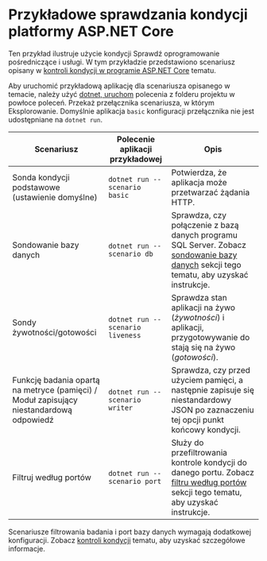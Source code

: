 # <a name="aspnet-core-health-check-sample"></a>Przykładowe sprawdzania kondycji platformy ASP.NET Core

Ten przykład ilustruje użycie kondycji Sprawdź oprogramowanie pośredniczące i usługi. W tym przykładzie przedstawiono scenariusz opisany w [kontroli kondycji w programie ASP.NET Core](https://docs.microsoft.com/aspnet/core/host-and-deploy/health-checks) tematu.

Aby uruchomić przykładową aplikację dla scenariusza opisanego w temacie, należy użyć [dotnet, uruchom](https://docs.microsoft.com/dotnet/core/tools/dotnet-run) polecenia z folderu projektu w powłoce poleceń. Przekaż przełącznika scenariusza, w którym Eksplorowanie. Domyślnie aplikacja `basic` konfiguracji przełącznika nie jest udostępniane na `dotnet run`.

| Scenariusz                                               | Polecenie aplikacji przykładowej               | Opis |
| ------------------------------------------------------ | -------------------------------- | ----------- |
| Sonda kondycji podstawowe (ustawienie domyślne)                           | `dotnet run --scenario basic`    | Potwierdza, że aplikacja może przetwarzać żądania HTTP. |
| Sondowanie bazy danych                                         | `dotnet run --scenario db`       | Sprawdza, czy połączenie z bazą danych programu SQL Server. Zobacz [sondowanie bazy danych](https://docs.microsoft.com/aspnet/core/host-and-deploy/health-checks#database-probe) sekcji tego tematu, aby uzyskać instrukcje. |
| Sondy żywotności/gotowości                              | `dotnet run --scenario liveness` | Sprawdza stan aplikacji na żywo (*żywotności*) i aplikacji, przygotowywanie do stają się na żywo (*gotowości*). |
| Funkcję badania opartą na metryce (pamięci) /<br>Moduł zapisujący niestandardową odpowiedź | `dotnet run --scenario writer`   | Sprawdza, czy przed użyciem pamięci, a następnie zapisuje się niestandardowy JSON po zaznaczeniu tej opcji punkt końcowy kondycji. |
| Filtruj według portów                                         | `dotnet run --scenario port`     | Służy do przefiltrowania kontrole kondycji do danego portu. Zobacz [filtru według portów](https://docs.microsoft.com/aspnet/core/host-and-deploy/health-checks#filter-by-port) sekcji tego tematu, aby uzyskać instrukcje. |

Scenariusze filtrowania badania i port bazy danych wymagają dodatkowej konfiguracji. Zobacz [kontroli kondycji](https://docs.microsoft.com/aspnet/core/host-and-deploy/health-checks) tematu, aby uzyskać szczegółowe informacje.
